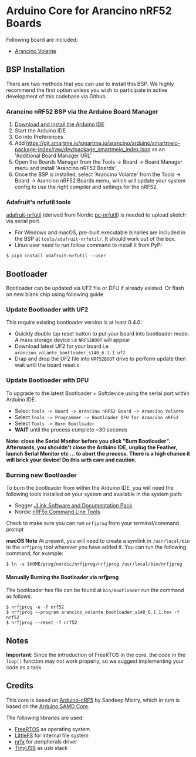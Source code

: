 # Arduino Core for Arancino nRF52 Boards

Following board are included:

- [Arancino Volante](https://arancino.cc)

## BSP Installation

There are two methods that you can use to install this BSP. We highly recommend the first option unless you wish to participate in active development of this codebase via Github.

### Arancino nRF52 BSP via the Arduino Board Manager

 1. [Download and install the Arduino IDE](https://www.arduino.cc/en/Main/Software)
 2. Start the Arduino IDE
 3. Go into Preferences
 4. Add https://git.smartme.io/smartme.io/arancino/arduino/smartmeio-package-index/raw/dev/package_smartmeio_index.json as an 'Additional Board Manager URL'
 5. Open the Boards Manager from the Tools -> Board -> Board Manager menu and install 'Arancino nRF52 Boards'
 6. Once the BSP is installed, select 'Arancino Volante' from the Tools -> Board -> Arancino nRF52 Boards menu, which will update your system config to use the right compiler and settings for the nRF52.


### Adafruit's nrfutil tools

[adafruit-nrfutil](https://github.com/adafruit/Adafruit_nRF52_nrfutil) (derived from Nordic [pc-nrfutil](https://github.com/NordicSemiconductor/pc-nrfutil)) is needed to upload sketch via serial port.

- For Windows and macOS, pre-built executable binaries are included in the BSP at `tools/adafruit-nrfutil/`. It should work out of the box.
- Linux user need to run follow command to install it from PyPi

```
$ pip3 install adafruit-nrfutil --user
```

## Bootloader

Bootloader can be updated via UF2 file or DFU if already existed. Or flash on new blank chip using following guide

### Update Bootloader with UF2

This require existing bootloader version is at least 0.4.0:

- Quickly double tap reset button to put your board into bootloader mode. A mass storage device i.e `NRF52BOOT` will appear
- Download latest UF2 for your board i.e `arancino_volante_bootloader_s140_6.1.1.uf2`
- Drap and drop the UF2 file into `NRF52BOOT` drive to perform update then wait until the board reset.x

### Update Bootloader with DFU

To upgrade to the latest Bootloader + Softdevice using the serial port within Arduino IDE.

- Select `Tools -> Board -> Arancino nRF52 Board -> Arancino Volante`
- Select `Tools -> Programmer -> Bootloader DFU for Arancino nRF52`
- Select `Tools -> Burn Bootloader`
- **WAIT** until the process complete ~30 seconds

**Note: close the Serial Monitor before you click "Burn Bootloader". Afterwards, you shouldn't close the Arduino IDE, unplug the Feather, launch Serial Monitor etc ... to abort the process. There is a high chance it will brick your device! Do this with care and caution.**

### Burning new Bootloader

To burn the bootloader from within the Arduino IDE, you will need the following tools installed
on your system and available in the system path:

- Segger [JLink Software and Documentation Pack](https://www.segger.com/downloads/jlink)
- Nordic [nRF5x Command Line Tools](https://www.nordicsemi.com/Software-and-Tools/Development-Tools/nRF-Command-Line-Tools)

Check to make sure you can run `nrfjprog` from your terminal/command prompt

**macOS Note** At present, you will need to create a symlink in `/usr/local/bin` to the
`nrfjprog` tool wherever you have added it. You can run the following command, for example:

```
$ ln -s $HOME/prog/nordic/nrfjprog/nrfjprog /usr/local/bin/nrfjprog
```

#### Manually Burning the Bootloader via nrfjprog

The bootloader hex file can be found at `bin/bootloader` run the command as follows:

```
$ nrfjprog -e -f nrf52
$ nrfjprog --program arancino_volante_bootloader_s140_6.1.1.hex -f nrf52
$ nrfjprog --reset -f nrf52
```
## Notes
**Important**: Since the introduction of FreeRTOS in the core, the code in the ``` loop() ```  function may not work properly, so we suggest implementing your code as a task.

## Credits

This core is based on [Arduino-nRF5](https://github.com/sandeepmistry/arduino-nRF5) by Sandeep Mistry,
which in turn is based on the [Arduino SAMD Core](https://github.com/arduino/ArduinoCore-samd).

The following libraries are used:

- [FreeRTOS](https://www.freertos.org/) as operating system
- [LittleFS](https://github.com/ARMmbed/littlefs) for internal file system
- [nrfx](https://github.com/NordicSemiconductor/nrfx) for peripherals driver
- [TinyUSB](https://github.com/hathach/tinyusb) as usb stack
